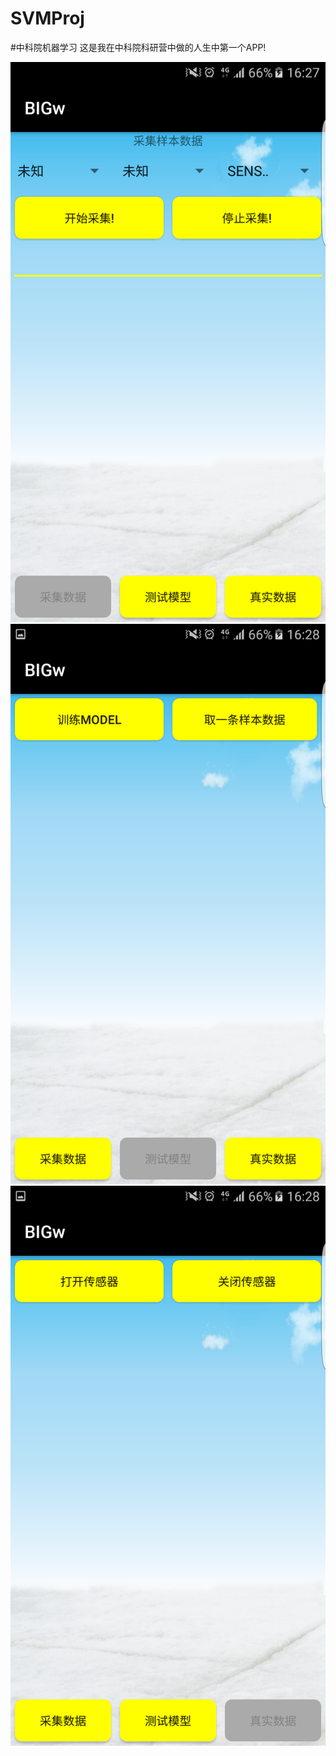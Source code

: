 # SVMProj
#中科院机器学习
  这是我在中科院科研营中做的人生中第一个APP!


![cmd-markdown-logo](https://github.com/ithuze/SVMProj/blob/master/shots/a1.png)
![cmd-markdown-logo](https://github.com/ithuze/SVMProj/blob/master/shots/a2.png)
![cmd-markdown-logo](https://github.com/ithuze/SVMProj/blob/master/shots/a3.png)
